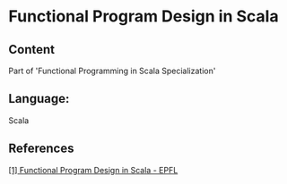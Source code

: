 # Functional Program Design in Scala

## Content
Part of 'Functional Programming in Scala Specialization'

## Language:
Scala

## References
[[1] Functional Program Design in Scala - EPFL](https://www.coursera.org/learn/progfun2?specialization=scala)